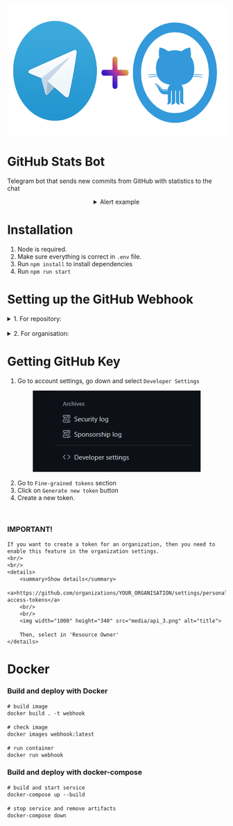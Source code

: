 <p align="center">
	<img width="600" height="300" src="media/title.png" alt="title">
</p>

# GitHub Stats Bot
Telegram bot that sends new commits from GitHub with statistics to the chat

<div align="center">
    <details>
        <summary>Alert example</summary>
        <br/>
	    <img width="328" height="246" src="media/introduction.png" alt="introduction">
    </details>
</div>

# Installation
1. Node is required.
2. Make sure everything is correct in ```.env``` file.
3. Run ```npm install``` to install dependencies
4. Run ```npm run start```


# Setting up the GitHub Webhook
<details>
<summary>1. For repository:</summary>
<div style="margin-left: 20px">
    <p style="font-size: 20px">
        Go to repository settings and select webhooks:
    </p>
</div>

<div style="margin-left: 20px">
   <details>
            <summary>Example url</summary>
            <br/>
            <a>https://github.com/YOUR_USERNAME/YOUR_REPO/settings/hooks</a>
    </details>
</div>

<p align="center">
    <img width="270" height="340" src="media/webhook_2.png" alt="title">
</p>

<div style="margin-left: 20px">
    <p style="font-size: 20px">
        - Create webhook with your URL.
        <br/>
        - Set content type to <span style="font-style: italic; font-weight: bold">application/json</span>
        <br/>
        <p style="font-size: 18px">You can choose which events you will receive, we only need the "Pushes" event</p> 
         <details>
            <summary>Show webhook settings</summary>
            <p align="center">
                <img width="900" height="550" src="media/webhook_3.png" alt="title">
            </p>
        </details>
</p>
</div>
</details>
<br/>
<details>
<summary>2. For organisation:</summary>
<div style="margin-left: 20px">
    <p style="font-size: 20px">
        Go to organisation settings and select webhooks:
    </p>
</div>

<div style="margin-left: 20px">
   <details>
            <summary>Example url</summary>
            <br/>
            <a>https://github.com/YOUR_ORGANISATION/settings/hooks</a>
    </details>
</div>

<p align="center">
    <img width="260" height="330" src="media/webhook_1.png" alt="title">
</p>

<div style="margin-left: 20px">
    <p style="font-size: 20px">
        - Create webhook with your URL.
        <br/>
        - Set content type to <span style="font-style: italic; font-weight: bold">application/json</span>
        <br/>
        <p style="font-size: 18px">You can choose which events you will receive, we only need the "Pushes" event</p>  
        <details>
            <summary>Show webhook settings</summary>
            <p align="center">
                <img width="900" height="550" src="media/webhook_3.png" alt="title">
            </p>
        </details>
    </p>
</div>
</details>

# Getting GitHub Key

1. Go to account settings, go down and select ``Developer Settings``
<p align="center">
    <img width="387" height="187" src="media/api_1.png" alt="title">
</p>

2. Go to ``Fine-grained tokens`` section
3. Click on ``Generate new token`` button
4. Create a new token.
<br/>
<h3>IMPORTANT!</h2>

    If you want to create a token for an organization, then you need to enable this feature in the organization settings.
    <br/>
    <br/>
    <details>
        <summary>Show details</summary>
        <a>https://github.com/organizations/YOUR_ORGANISATION/settings/personal-access-tokens</a>
        <br/>
        <br/>
        <img width="1000" height="340" src="media/api_3.png" alt="title">
   
        Then, select in 'Resource Owner'
    </details>

# Docker

### Build and deploy with Docker

```
# build image
docker build . -t webhook

# check image
docker images webhook:latest

# run container
docker run webhook
```

### Build and deploy with docker-compose

```
# build and start service
docker-compose up --build

# stop service and remove artifacts
docker-compose down
```